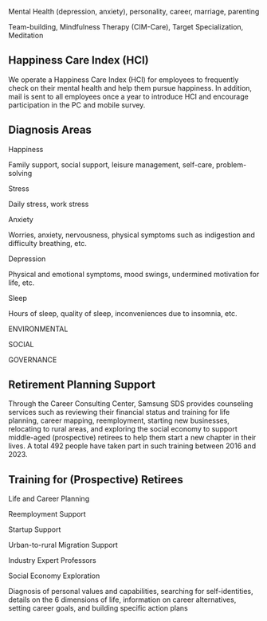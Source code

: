 Mental Health (depression, anxiety), personality, career, marriage, parenting

Team-building, Mindfulness Therapy (CIM-Care), Target Specialization, Meditation

## **Happiness Care Index (HCI)**

We operate a Happiness Care Index (HCI) for employees to frequently check on their mental health and help them pursue happiness. In addition, mail is sent to all employees once a year to introduce HCI and encourage participation in the PC and mobile survey.

## **Diagnosis Areas**

Happiness

Family support, social support, leisure management, self-care, problem-solving

Stress

Daily stress, work stress

Anxiety

Worries, anxiety, nervousness, physical symptoms such as indigestion and difficulty breathing, etc.

Depression

Physical and emotional symptoms, mood swings, undermined motivation for life, etc.

Sleep

Hours of sleep, quality of sleep, inconveniences due to insomnia, etc.

ENVIRONMENTAL

SOCIAL

GOVERNANCE

## **Retirement Planning Support**

Through the Career Consulting Center, Samsung SDS provides counseling services such as reviewing their financial status and training for life planning, career mapping, reemployment, starting new businesses, relocating to rural areas, and exploring the social economy to support middle-aged (prospective) retirees to help them start a new chapter in their lives. A total 492 people have taken part in such training between 2016 and 2023.

## **Training for (Prospective) Retirees**

Life and Career Planning

Reemployment Support

Startup Support

Urban-to-rural Migration Support

Industry Expert Professors

Social Economy Exploration

Diagnosis of personal values and capabilities, searching for self-identities, details on the 6 dimensions of life, information on career alternatives, setting career goals, and building specific action plans